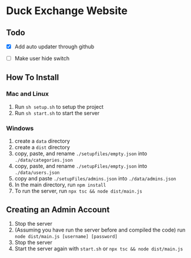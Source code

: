 # Duck Exchange Website

## Todo

- [X] Add auto updater through github
- [ ] Make user hide switch


## How To Install

### Mac and Linux

1. Run `sh setup.sh` to setup the project <br>
2. Run `sh start.sh` to start the server

### Windows

1. create a `data` directory <br>
2. create a `dist` directory <br>
3. copy, paste, and rename `./setupfiles/empty.json` into `./data/categories.json`
4. copy, paste, and rename `./setupFiles/empty.json` into  `./data/users.json`
5. copy and paste `./setupFiles/admins.json` into `./data/admins.json` 
6. In the main directory, run `npm install`
7. To run the server, run `npx tsc && node dist/main.js`

## Creating an Admin Account

1. Stop the server
2. (Assuming you have run the server before and compiled the code) run `node dist/main.js [username] [password]`
3. Stop the server
4. Start the server again with `start.sh` or `npx tsc && node dist/main.js`
